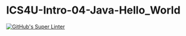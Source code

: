 # ICS4U-Intro-04-Java-Hello_World

[![GitHub's Super Linter](https://github.com/liam-fletcher1/ICS4U-Intro-04-Java-Hello_World/workflows/GitHub's%20Super%20Linter/badge.svg)](https://github.com/liam-fletcher1/ICS4U-Intro-04-Java-Hello_World/actions)
